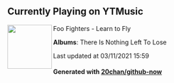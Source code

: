 ## Currently Playing on YTMusic

[<img align="left" width="100" src="https://lh3.googleusercontent.com/uIvh_nHhKDBLQoi-DtLllajBBfqf9bMzLTMJh7qgjfkYkYwdB0Ql1dibkkz-0FXlg0TOYfSTDvzIfTI7">](https://music.youtube.com/watch?v=HJMLLKgknvk)

Foo Fighters - Learn to Fly

**Albums**: There Is Nothing Left To Lose

Last updated at 03/11/2021 15:59

#### Generated with [20chan/github-now](https://github.com/20chan/github-now)


<!--
**20chan/20chan** is a ✨ _special_ ✨ repository because its `README.md` (this file) appears on your GitHub profile.

Here are some ideas to get you started:

- 🔭 I’m currently working on ...
- 🌱 I’m currently learning ...
- 👯 I’m looking to collaborate on ...
- 🤔 I’m looking for help with ...
- 💬 Ask me about ...
- 📫 How to reach me: ...
- 😄 Pronouns: ...
- ⚡ Fun fact: ...
-->
